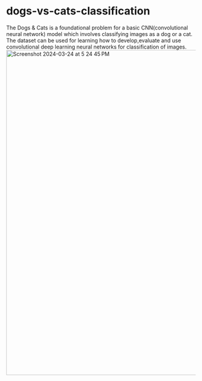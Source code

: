 # dogs-vs-cats-classification
The Dogs & Cats is a foundational problem for a basic CNN(convolutional neural network) model which involves classifying images as a dog or a cat. The dataset can be used for learning how to develop,evaluate and use convolutional deep learning neural networks for classification of images.
<img width="867" alt="Screenshot 2024-03-24 at 5 24 45 PM" src="https://github.com/harish-67/dogs-vs-cats-classification/assets/139761130/a28626bc-554b-4682-a7a1-fe535feb6924">


